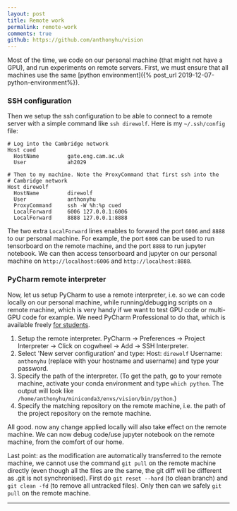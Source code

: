 ```yaml
---
layout: post
title: Remote work
permalink: remote-work
comments: true
github: https://github.com/anthonyhu/vision
---
```


Most of the time, we code on our personal machine (that might not have a GPU), and run experiments on remote servers. 
First, we must ensure that all machines use the same [python environment]({% post_url 2019-12-07-python-environment%}). 


### SSH configuration
Then we setup the ssh configuration to be able to connect to a remote server with a simple command like `ssh direwolf`.
Here is my `~/.ssh/config` file:

```
# Log into the Cambridge network
Host cued
  HostName         gate.eng.cam.ac.uk
  User             ah2029

# Then to my machine. Note the ProxyCommand that first ssh into the 
# Cambridge network
Host direwolf
  HostName         direwolf
  User             anthonyhu
  ProxyCommand     ssh -W %h:%p cued
  LocalForward     6006 127.0.0.1:6006
  LocalForward     8888 127.0.0.1:8888
```

The two extra `LocalForward` lines enables to forward the port `6006` and `8888` to our personal machine. For example,
the port `6006` can be used to run tensorboard on the remote machine, and the port `8888` to run jupyter notebook.
We can then access tensorboard and jupyter on our personal machine on `http://localhost:6006` and `http://localhost:8888`.


### PyCharm remote interpreter
Now, let us setup PyCharm to use a remote interpreter, i.e. so we can code locally on our personal machine, while 
running/debugging scripts on a remote machine, which is very handy if we want to test GPU code or multi-GPU code for 
example. We need PyCharm Professional to do that, which is available freely [for students](https://www.jetbrains.com/student/). 

1. Setup the remote interpreter. PyCharm → Preferences → Project Interpreter → Click on cogwheel → Add → SSH Interpreter.
2. Select 'New server configuration' and type: Host: `direwolf` Username: `anthonyhu` (replace with your hostname and username)
and type your password.
3. Specify the path of the interpreter. (To get the path, go to your remote machine, 
activate your conda environment and type `which python`.
The output will look like `/home/anthonyhu/miniconda3/envs/vision/bin/python`.)
4. Specify the matching repository on the remote machine, i.e. the path of the project repository on the remote machine.

All good. now any change applied locally will also take effect on the remote machine. We can now debug code/use 
jupyter notebook on the remote machine, from the comfort of our home.


Last point: as the modification are automatically transferred to the remote machine, we cannot use the command `git pull`
on the remote machine directly (even though all the files are the same, the git diff will be different as .git is not synchronised). 
First do `git reset --hard` (to clean branch) and `git clean -fd` (to remove all untracked files). Only then can we
safely `git pull` on the remote machine.

-----
